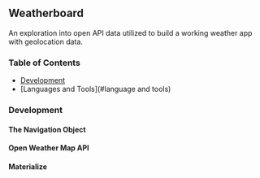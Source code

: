 ## Weatherboard

An exploration into open API data utilized to build a working weather app with geolocation data.

### Table of Contents

- [Development](#development)
- [Languages and Tools](#language and tools)

### Development

#### The Navigation Object
#### Open Weather Map API
#### Materialize

